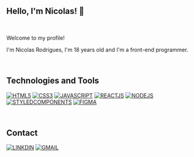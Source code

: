 ## Hello, I'm Nicolas! 👋
<br/>

Welcome to my profile!

I'm Nicolas Rodrigues, I'm 18 years old and I'm a front-end programmer.

<br/>


## Technologies and Tools
[![HTML5](https://skillicons.dev/icons?i=html)](https://developer.mozilla.org/pt-BR/docs/Web/HTML)
[![CSS3](https://skillicons.dev/icons?i=css)](https://developer.mozilla.org/pt-BR/docs/Web/CSS)
[![JAVASCRIPT](https://skillicons.dev/icons?i=js)](https://developer.mozilla.org/pt-BR/docs/Web/JAVASCRIPT)
[![REACTJS](https://skillicons.dev/icons?i=react)](https://pt-br.react.dev/blog/2023/03/16/introducing-react-dev)
[![NODEJS](https://skillicons.dev/icons?i=nodejs)](https://nodejs.org/en)
[![STYLEDCOMPONENTS](https://skillicons.dev/icons?i=styledcomponents)](https://styled-components.com/)
[![FIGMA](https://skillicons.dev/icons?i=figma)](https://www.figma.com/)

<br/>


## Contact
[![LINKDIN](https://img.shields.io/badge/LinkedIn-0077B5?style=for-the-badge&logo=linkedin&logoColor=white)](www.linkedin.com/in/nicolas-rodrigues-developer)
[![GMAIL](https://img.shields.io/badge/Gmail-D14836?style=for-the-badge&logo=gmail&logoColor=white)](nrodriguesalves05@gmail.com)

